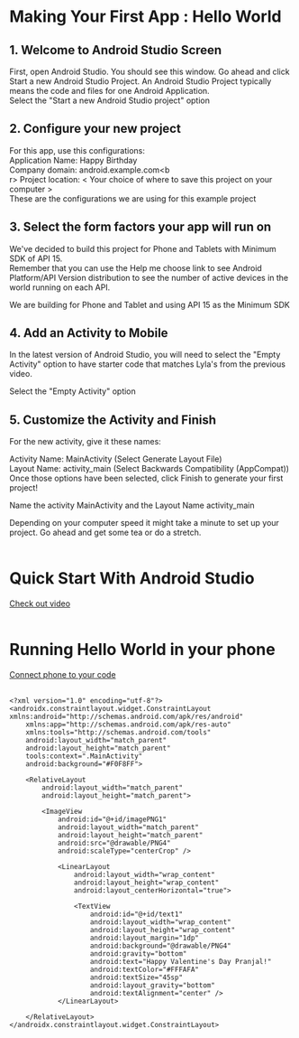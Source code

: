 # Making Your First App : Hello World
## 1. Welcome to Android Studio Screen
First, open Android Studio. You should see this window. Go ahead and click Start a new Android Studio Project. An Android Studio Project typically means the code and files for one Android Application.
<br>
Select the "Start a new Android Studio project" option

## 2. Configure your new project
For this app, use this configurations:
<br>
Application Name: Happy Birthday<br>
Company domain: android.example.com<b<br>r>
Project location: < Your choice of where to save this project on your computer >
<br>
These are the configurations we are using for this example project
<br>
## 3. Select the form factors your app will run on
We've decided to build this project for Phone and Tablets with Minimum SDK of API 15.
<br>
Remember that you can use the Help me choose link to see Android Platform/API Version distribution to see the number of active devices in the world running on each API.
<br>

We are building for Phone and Tablet and using API 15 as the Minimum SDK
<br>
## 4. Add an Activity to Mobile
In the latest version of Android Studio, you will need to select the "Empty Activity" option to have starter code that matches Lyla's from the previous video.
<br>

Select the "Empty Activity" option
<br>
## 5. Customize the Activity and Finish
For the new activity, give it these names:

Activity Name: MainActivity (Select Generate Layout File)<br>
Layout Name: activity_main (Select Backwards Compatibility (AppCompat))<br>
Once those options have been selected, click Finish to generate your first project!<br>


Name the activity MainActivity and the Layout Name activity_main<br>

Depending on your computer speed it might take a minute to set up your project. Go ahead and get some tea or do a stretch.
<br>
<br>
# Quick Start With Android Studio
[Check out video](https://www.youtube.com/watch?v=lGuh4lTWroY)
<br><br>

# Running Hello World in your phone
[Connect phone to your code](https://www.youtube.com/watch?time_continue=219&v=Q9z6fUSgKIg&feature=emb_logo)
<br><br>

```
<?xml version="1.0" encoding="utf-8"?>
<androidx.constraintlayout.widget.ConstraintLayout xmlns:android="http://schemas.android.com/apk/res/android"
    xmlns:app="http://schemas.android.com/apk/res-auto"
    xmlns:tools="http://schemas.android.com/tools"
    android:layout_width="match_parent"
    android:layout_height="match_parent"
    tools:context=".MainActivity"
    android:background="#F0F8FF">

    <RelativeLayout
        android:layout_width="match_parent"
        android:layout_height="match_parent">

        <ImageView
            android:id="@+id/imagePNG1"
            android:layout_width="match_parent"
            android:layout_height="match_parent"
            android:src="@drawable/PNG4"
            android:scaleType="centerCrop" />

            <LinearLayout
                android:layout_width="wrap_content"
                android:layout_height="wrap_content"
                android:layout_centerHorizontal="true">

                <TextView
                    android:id="@+id/text1"
                    android:layout_width="wrap_content"
                    android:layout_height="wrap_content"
                    android:layout_margin="1dp"
                    android:background="@drawable/PNG4"
                    android:gravity="bottom"
                    android:text="Happy Valentine's Day Pranjal!"
                    android:textColor="#FFFAFA"
                    android:textSize="45sp"
                    android:layout_gravity="bottom"
                    android:textAlignment="center" />
            </LinearLayout>
            
    </RelativeLayout>
</androidx.constraintlayout.widget.ConstraintLayout>
```
